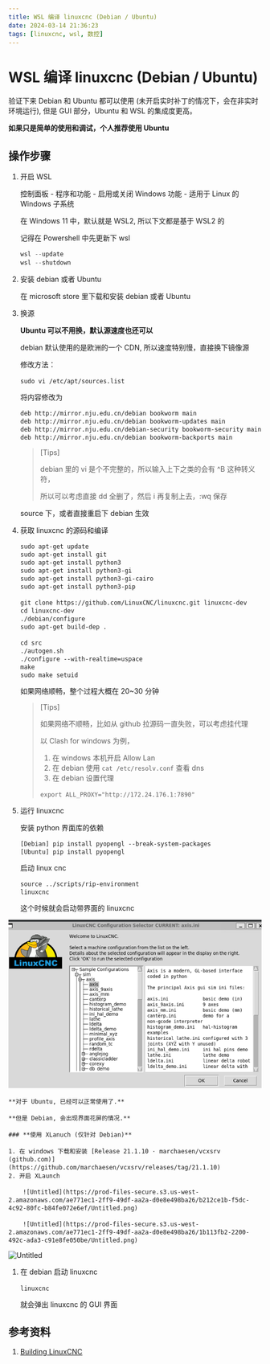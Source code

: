 ```yaml
---
title: WSL 编译 linuxcnc (Debian / Ubuntu)
date: 2024-03-14 21:36:23
tags: [linuxcnc, wsl, 数控]
---
```


# WSL 编译 linuxcnc (Debian / Ubuntu)

验证下来 Debian 和 Ubuntu 都可以使用 (未开启实时补丁的情况下，会在非实时环境运行), 但是 GUI 部分，Ubuntu 和 WSL 的集成度更高。

**如果只是简单的使用和调试，个人推荐使用 Ubuntu**

## **操作步骤**

1. 开启 WSL
   
    控制面板 - 程序和功能 - 启用或关闭 Windows 功能 - 适用于 Linux 的 Windows 子系统
    
    在 Windows 11 中，默认就是 WSL2, 所以下文都是基于 WSL2 的
    
    记得在 Powershell 中先更新下 wsl
    
    ```powershell
    wsl --update
    wsl --shutdown
    ```
    
2. 安装 debian 或者 Ubuntu
   
    在 microsoft store 里下载和安装 debian 或者 Ubuntu
    
3. 换源
   
    **Ubuntu 可以不用换，默认源速度也还可以**
    
    debian 默认使用的是欧洲的一个 CDN, 所以速度特别慢，直接换下镜像源
    
    修改方法：
    
    `sudo vi /etc/apt/sources.list`
    
    将内容修改为
    
    ```
    deb http://mirror.nju.edu.cn/debian bookworm main
    deb http://mirror.nju.edu.cn/debian bookworm-updates main
    deb http://mirror.nju.edu.cn/debian-security bookworm-security main
    deb http://mirror.nju.edu.cn/debian bookworm-backports main
    ```
    
    > [Tips]
    > 
    > 
    > debian 里的 vi 是个不完整的，所以输入上下之类的会有 ^B 这种转义符，
    > 
    > 所以可以考虑直接 dd 全删了，然后 i 再复制上去，:wq 保存
    > 
    
    source 下，或者直接重启下 debian 生效
    
4. 获取 linuxcnc 的源码和编译
   
    ```
    sudo apt-get update
    sudo apt-get install git
    sudo apt-get install python3
    sudo apt-get install python3-gi
    sudo apt-get install python3-gi-cairo
    sudo apt-get install python3-pip
    
    git clone https://github.com/LinuxCNC/linuxcnc.git linuxcnc-dev
    cd linuxcnc-dev
    ./debian/configure
    sudo apt-get build-dep .
    
    cd src
    ./autogen.sh
    ./configure --with-realtime=uspace
    make
    sudo make setuid
    ```
    
    如果网络顺畅，整个过程大概在 20~30 分钟
    
    > [Tips]
    > 
    > 
    > 如果网络不顺畅，比如从 github 拉源码一直失败，可以考虑挂代理
    > 
    > 以 Clash for windows 为例，
    > 
    > 1. 在 windows 本机开启 Allow Lan
    > 2. 在 debian 使用 `cat /etc/resolv.conf` 查看 dns
    > 3. 在 debian 设置代理
    > 
    > `export ALL_PROXY="http://172.24.176.1:7890"`
    > 
5. 运行 linuxcnc
   
    安装 python 界面库的依赖
    
    ```
    [Debian] pip install pyopengl --break-system-packages
    [Ubuntu] pip install pyopengl
    ```
    
    启动 linux cnc
    
    ```
    source ../scripts/rip-environment
    linuxcnc
    ```
    
    这个时候就会启动带界面的 linuxcnc
    

![linux_cnc](http://raw.githubusercontent.com/lusipad/imgur/main/img/image.png)
    
    **对于 Ubuntu, 已经可以正常使用了.**
    
    **但是 Debian, 会出现界面花屏的情况.**
    
    ### **使用 XLanuch (仅针对 Debian)**
    
    1. 在 windows 下载和安装 [Release 21.1.10 · marchaesen/vcxsrv (github.com)](https://github.com/marchaesen/vcxsrv/releases/tag/21.1.10)
    2. 开启 XLaunch
        
        ![Untitled](https://prod-files-secure.s3.us-west-2.amazonaws.com/ae771ec1-2ff9-49df-aa2a-d0e8e498ba26/b212ce1b-f5dc-4c92-80fc-b84fe072e6ef/Untitled.png)
        
        ![Untitled](https://prod-files-secure.s3.us-west-2.amazonaws.com/ae771ec1-2ff9-49df-aa2a-d0e8e498ba26/1b113fb2-2200-492c-ada3-c91e8fe050be/Untitled.png)


![Untitled](https://prod-files-secure.s3.us-west-2.amazonaws.com/ae771ec1-2ff9-49df-aa2a-d0e8e498ba26/dce25a00-a85f-4667-9593-7be8c7481722/Untitled.png)

1. 在 debian 启动 linuxcnc
   
    `linuxcnc`
    
    就会弹出 linuxcnc 的 GUI 界面
    

## **参考资料**

1. [Building LinuxCNC](https://linuxcnc.org/docs/html/code/building-linuxcnc.html)